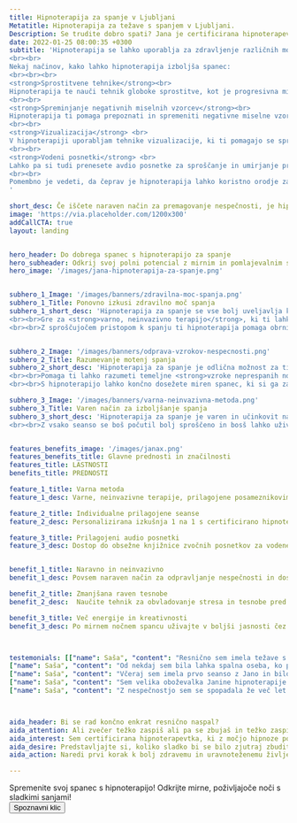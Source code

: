 ```yaml
---
title: Hipnoterapija za spanje v Ljubljani
Metatitle: Hipnoterapija za težave s spanjem v Ljubljani.
Description: Se trudite dobro spati? Jana je certificirana hipnoterapevtka, ki ti s hipnoterapijo pomaga do počitka, ki ga potrebuješ. Za več informacij obišči spletno stran.
date: 2022-01-25 08:00:35 +0300
subtitle: 'Hipnoterapija se lahko uporablja za zdravljenje različnih motenj spanja, vključno z nespečnostjo, spalno apnejo in nočnimi morami. 
<br><br>
Nekaj načinov, kako lahko hipnoterapija izboljša spanec:
<br><br><br>
<strong>Sprostitvene tehnike</strong><br>
Hipnoterapija te nauči tehnik globoke sprostitve, kot je progresivna mišična sprostitev, ki vam lahko pomaga umiriti um in zmanjšati raven stresa. To pa vam lahko pomaga, da lažje zaspite in spite globlje.
<br><br>
<strong>Spreminjanje negativnih miselnih vzorcev</strong><br>
Hipnoterapija ti pomaga prepoznati in spremeniti negativne miselne vzorce, ki vplivajo na spanec. Na primer, če te pred spanjem veliko skrbi in ne morete ustaviti misli, ti lahko hipnoterapija pomaga preusmeriti pozornost na pozitivne, pomirjujoče misli in se naučiti opustiti skrbi pred spanjem. Prav tako ti pomaga prepoznati negativne miselne vzorce in jih preoblikovati v bolj koristne.
<br><br>
<strong>Vizualizacija</strong> <br>
V hipnoterapiji uporabljam tehnike vizualizacije, ki ti pomagajo se sprostiti in ustvariti mirno okolje za spanje. Na primer, predstavljate si sebe na lepem kraju, kot je plaža ali gozd, in se osredotočiš na prizore, zvoke in občutke, povezane s tem krajem.
<br><br>
<strong>Vodeni posnetki</strong> <br>
Lahko pa si tudi prenesete avdio posnetke za sproščanje in umirjanje pred spanjem. 
<br><br>
Pomembno je vedeti, da čeprav je hipnoterapija lahko koristno orodje za izboljšanje spanja, morda ne bo delovala pri vseh, saj so nekateri vzroki nespečnosti lahko posledice zdravstevnih težav. Prav tako hipnoterapija ni primerna za vsakogar. Zato predlagam, da se naročiš na posvet, da preveriva, ali je prava za tebe.
'

short_desc: Če iščete naraven način za premagovanje nespečnosti, je hipnoterapija pravi odgovor. Jana Bergant je certificirana hipnoterapevtka, ki ti pomaga do spanca, ki ga potrebuješ in si ga zaslužiš.
image: 'https://via.placeholder.com/1200x300'
addCallCTA: true
layout: landing


hero_header: Do dobrega spanec s hipnoterapijo za spanje
hero_subheader: Odkrij svoj polni potencial z mirnim in pomlajevalnim spancem
hero_image: '/images/jana-hipnoterapija-za-spanje.png' 


subhero_1_Image: '/images/banners/zdravilna-moc-spanja.png' 
subhero_1_Title: Ponovno izkusi zdravilno moč spanja
subhero_1_short_desc: 'Hipnoterapija za spanje se vse bolj uveljavlja kot <strong>učinkovito zdravljenje nespečnosti</strong> in drugih motenj spanja.
<br><br>Gre za <strong>varno, neinvazivno terapijo</strong>, ki ti lahko pomaga doseči krepčilen in miren spanec, ki si ga zaslužiš.
<br><br>Z sproščujočem pristopom k spanju ti hipnoterapija pomaga obrniti nov list in si povrniti energijo za nov dan.'


subhero_2_Image: '/images/banners/odprava-vzrokov-nespecnosti.png' 
subhero_2_Title: Razumevanje motenj spanja 
subhero_2_short_desc: 'Hipnoterapija za spanje je odlična možnost za tiste, ki trpijo zaradi nespečnosti ali drugih motenj spanja. 
<br><br>Pomaga ti lahko razumeti temeljne <strong>vzroke neprespanih noči ali nenadzorovanih misli</strong> in jih odpraviti na pozitiven, pomirjujoč način. 
<br><br>S hipnoterapijo lahko končno dosežete miren spanec, ki si ga zaslužite.'

subhero_3_Image: '/images/banners/varna-neinvazivna-metoda.png' 
subhero_3_Title: Varen način za izboljšanje spanja
subhero_3_short_desc: 'Hipnoterapija za spanje je varen in učinkovit način za izboljšanje kakovosti spanja <strong>brez stranskih učinkov</strong>. Hipnoterapija ne povzroča zasvojenosti kot lahko to naredijo zdravila. 
<br><br>Z vsako seanso se boš počutil bolj sproščeno in bosš lahko užival v globljem in bolj mirnem spancu.'


features_benefits_image: '/images/janax.png'
features_benefits_title: Glavne prednosti in značilnosti
features_title: LASTNOSTI
benefits_title: PREDNOSTI

feature_1_title: Varna metoda
feature_1_desc: Varne, neinvazivne terapije, prilagojene posameznikovim potrebam 

feature_2_title: Individualne prilagojene seanse
feature_2_desc: Personalizirana izkušnja 1 na 1 s certificirano hipnoterapevtko, ki je na voljo tudi online.

feature_3_title: Prilagojeni audio posnetki 
feature_3_desc: Dostop do obsežne knjižnice zvočnih posnetkov za vodene seanse samohipnoze doma.


benefit_1_title: Naravno in neinvazivno
benefit_1_desc: Povsem naraven način za odpravljanje nespečnosti in doseganje mirnejšega spanca

benefit_2_title: Zmanjšana raven tesnobe
benefit_2_desc:  Naučite tehnik za obvladovanje stresa in tesnobe pred spanjem, kar vodi do globlje sprostitve in boljše kakovosti spanja.

benefit_3_title: Več energije in kreativnosti
benefit_3_desc: Po mirnem nočnem spancu uživajte v boljši jasnosti čez dan in več energije ter se na koncu vsako jutro počutite obnovljeni in osveženi!



testemonials: [["name": Saša", "content": "Resnično sem imela težave s spanjem in bila sem zelo razočarana. Prijatelj mi je priporočil Jano Bergant in odločila sem se, da jo preizkusim. Zelo sem vesela, da sem poskusila! Bila je neverjetna. Pomagala mi je, da sem se pri hipnoterapiji za spanje sprostila in se počutila bolj udobno. Po najini seansi sem se počutila veliko bolje in jo toplo priporočam vsem, ki imajo težave s spanjem. Hvala, Jana!", "image": "https://via.placeholder.com/60x60"], 
["name": Saša", "content": "Od nekdaj sem bila lahka spalna oseba, ko pa sem dopolnila 30 let, sem začela težko zaspati in ostati zaspana. Poskusila sem vse - od branja pred spanjem do ukinitve kofeina -, a nič ni pomagalo. Prijatelj mi je priporočil Jano Bergant in odločila sem se, da poskusim s hipnoterapijo. Po samo nekaj seansah z Jano sem končno lahko prespala vso noč! Počutila sem se spočito in čez dan sem imela veliko več energije. Jano toplo priporočam vsem, ki imajo težave s spanjem. Ona je resnično čudežna delavka!", "image": "https://via.placeholder.com/60x60"],["name": Saša", "content": "Včeraj sem imela prvo seanso z Jano Bergant in bilo je neverjetno. Bila sem zelo nervozna in dvomila, da bo hipnoza delovala zame, a Jana je poskrbela, da sem se počutila tako udobno in varno. Sprva sem bila zelo skeptična, vendar se po eni sami seansi počutim veliko bolj samozavestno. Resnično se veselim naslednje seanse in vidim, kako velik napredek lahko še dosežem. Hvala, Jana!", "image": "https://via.placeholder.com/60x60"],
["name": Saša", "content": "Včeraj sem imela prvo seanso z Jano in bilo je neverjetno! Že leta se borim z nespečnostjo in poskusila sem že vse. Toda po samo eni seansi hipnoterapije z Jano sem prvič po več mesecih spala celo noč. Zelo sem hvaležna, da sem jo našla, in komaj čakam, da vidim rezultate po še nekaj seansah. Hvala, Jana!", "image": "https://via.placeholder.com/60x60"],
["name": Saša", "content": "Sem velika oboževalka Janine hipnoterapije za spanje. Sprva sem bila nekoliko zadržana, vendar sem bila že po eni seansi zasvojena. Zdaj jo obiskujem že nekaj mesecev in končno sem se spočila, kar potrebujem. Hvala, Jana!", "image": "https://via.placeholder.com/60x60"],
["name": Saša", "content": "Z nespečnostjo sem se spopadala že več let in brez uspeha sem poskusila vse, od zdravil do meditacije. Ko mi je prijateljica priporočila Jano Bergant, sem bila nekoliko skeptična, vendar dovolj obupana, da bi poskusila karkoli. Zelo sem vesela, da sem poskusila! Janina hipnoterapija za spanje je bila točno to, kar sem potrebovala. Po letih nemirnih noči se končno počutim spočito in osveženo. Hvala, Jana!", "image": "https://via.placeholder.com/60x60"]]



aida_header: Bi se rad končno enkrat resnično naspal?
aida_attention: Ali zvečer težko zaspiš ali pa se zbujaš in težko zaspiš nazaj? Se počutiš izčrpano in preobremenjeno?
aida_interest: Sem certificirana hipnoterapevtka, ki z močjo hipnoze pomagam do boljšega spanca. S pomočjo hipnote ti pomagam zmanjšati stres, povečati sprostitev in končno doseči miren spanec.
aida_desire: Predstavljajte si, koliko sladko bi se bilo zjutraj zbuditi, če bi lahko spal vso noč, ne da bi se premetaval in nemirno zbujal. Z Janino pomočjo lahko te sanje uresničiš!
aida_action: Naredi prvi korak k bolj zdravemu in uravnoteženemu življenju, tako da se že danes dogovorite za termin!

---
```








</div>
<div class="final_CTA">
<div class="container">
Spremenite svoj spanec s hipnoterapijo! Odkrijte mirne, poživljajoče noči s sladkimi sanjami!

<div class="article_button">
<form class="form" action="https://calendly.com/hipnoterapija/spoznavniklic" method="GET" target="_blank">
    <button class="button button--middle" type="submit">Spoznavni klic <i class="ion ion-ios-paper-plane"></i></button>
</form>
</div>
</div>